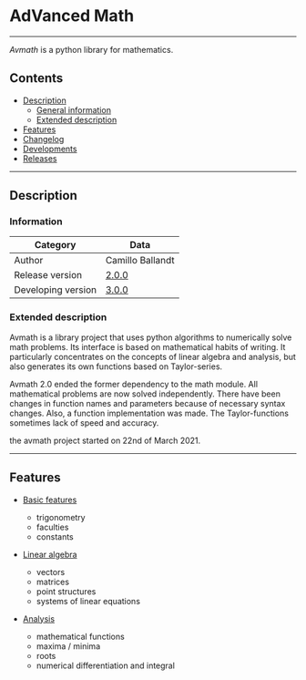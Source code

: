 # AdVanced Math

---
_Avmath_ is a python library for mathematics.

## Contents

* [Description](#description)
  * [General information](#information)
  * [Extended description](#extended-description)
* [Features](#features)
* [Changelog](CHANGELOG.md)
* [Developments](DEVELOPMENTS.md)
* [Releases](https://www.github.com/ballandt/avmath/releases)
---

## Description
### Information

Category | Data
------------ | -------------
Author | Camillo Ballandt
Release version | [2.0.0](https://www.github.com/ballandt/avmath/releases/tag/v2.0.0)
Developing version | [3.0.0](https://github.com/ballandt/avmath/blob/master/DEVELOPMENTS.md)
### Extended description

Avmath is a library project that uses python algorithms to numerically solve
math problems. Its interface is based on mathematical habits of
writing. It particularly concentrates on the concepts of linear algebra
and analysis, but also generates its own functions based on Taylor-series.

Avmath 2.0 ended the former dependency to the math module. All mathematical
problems are now solved independently. There have been changes in function
names and parameters because of necessary syntax changes. Also, a function
implementation was made. The Taylor-functions sometimes lack of speed and
accuracy.

the avmath project started on 22nd of March 2021.

---
## Features

* [Basic features](https://www.github.com/ballandt/avmath/blob/master/scr/avmath/__init__.py)
  * trigonometry
  * faculties
  * constants

* [Linear algebra](https://www.github.com/ballandt/avmath/blob/master/src/evmath/algebra.py)
  * vectors
  * matrices
  * point structures
  * systems of linear equations

* [Analysis](https://www.github.com/ballandt/avmath/blob/master/src/evmath/analysis.py)
  * mathematical functions
  * maxima / minima
  * roots
  * numerical differentiation and integral